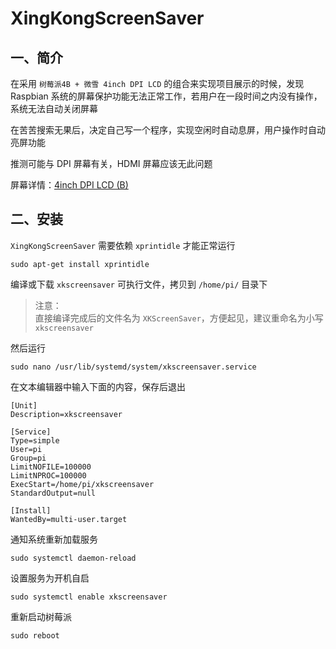 # XingKongScreenSaver

## 一、简介
在采用 `树莓派4B + 微雪 4inch DPI LCD` 的组合来实现项目展示的时候，发现 Raspbian 系统的屏幕保护功能无法正常工作，若用户在一段时间之内没有操作，系统无法自动关闭屏幕

在苦苦搜索无果后，决定自己写一个程序，实现空闲时自动息屏，用户操作时自动亮屏功能

推测可能与 DPI 屏幕有关，HDMI 屏幕应该无此问题

屏幕详情：[4inch DPI LCD (B)](https://www.waveshare.net/shop/4inch-DPI-LCD-B.htm)

## 二、安装
`XingKongScreenSaver` 需要依赖 `xprintidle` 才能正常运行
```Shell
sudo apt-get install xprintidle
```

编译或下载 `xkscreensaver` 可执行文件，拷贝到 `/home/pi/` 目录下
>注意：<br>
直接编译完成后的文件名为 `XKScreenSaver`，方便起见，建议重命名为小写 `xkscreensaver`

然后运行

```Shell
sudo nano /usr/lib/systemd/system/xkscreensaver.service
```

在文本编辑器中输入下面的内容，保存后退出

```Shell
[Unit]
Description=xkscreensaver

[Service]
Type=simple
User=pi
Group=pi
LimitNOFILE=100000
LimitNPROC=100000
ExecStart=/home/pi/xkscreensaver
StandardOutput=null

[Install]
WantedBy=multi-user.target

```

通知系统重新加载服务
```Shell
sudo systemctl daemon-reload
```

设置服务为开机自启
```Shell
sudo systemctl enable xkscreensaver
```

重新启动树莓派
```Shell
sudo reboot
```
